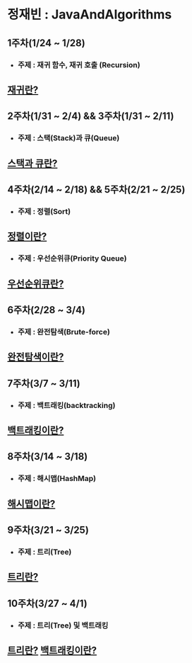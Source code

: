 # 정재빈 : JavaAndAlgorithms

## 1주차(1/24 ~ 1/28)

- ### 주제 : 재귀 함수, 재귀 호출 (Recursion)

[재귀란?](/jaebin/src/weeks_1/재귀.md)
---

## 2주차(1/31 ~ 2/4) && 3주차(1/31 ~ 2/11)

- ### 주제 : 스택(Stack)과 큐(Queue)

[스택과 큐란?](/jaebin/src/weeks_2/큐_스택.md)
---

## 4주차(2/14 ~ 2/18) && 5주차(2/21 ~ 2/25)

- ### 주제 : 정렬(Sort)

[정렬이란?](/jaebin/src/weeks_4/정렬.md)
---

- ### 주제 : 우선순위큐(Priority Queue)

[우선순위큐란?](/jaebin/src/weeks_4/우선순위큐.md)
---

## 6주차(2/28 ~ 3/4)

- ### 주제 : 완전탐색(Brute-force)

[완전탐색이란?](/jaebin/src/weeks_6/완전탐색.md)
---

## 7주차(3/7 ~ 3/11)

- ### 주제 : 백트래킹(backtracking)

[백트래킹이란?](/jaebin/src/weeks_7/백트래킹.md)
---

## 8주차(3/14 ~ 3/18)

- ### 주제 : 해시맵(HashMap)

[해시맵이란?](/jaebin/src/weeks_8/해시맵.md)
---

## 9주차(3/21 ~ 3/25)

- ### 주제 : 트리(Tree)

[트리란?](/jaebin/src/weeks_9/트리.md)
---

## 10주차(3/27 ~ 4/1)

- ### 주제 : 트리(Tree) 및 백트래킹

[트리란?](/jaebin/src/weeks_9/트리.md)
[백트래킹이란?](/jaebin/src/weeks_7/백트래킹.md)
---
